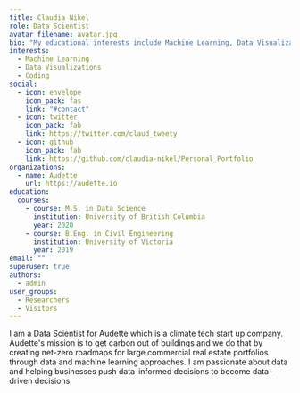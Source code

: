 ```yaml
---
title: Claudia Nikel
role: Data Scientist
avatar_filename: avatar.jpg
bio: "My educational interests include Machine Learning, Data Visualizations, coding and anything Data Science related. "
interests:
  - Machine Learning
  - Data Visualizations
  - Coding
social:
  - icon: envelope
    icon_pack: fas
    link: "#contact"
  - icon: twitter
    icon_pack: fab
    link: https://twitter.com/claud_tweety
  - icon: github
    icon_pack: fab
    link: https://github.com/claudia-nikel/Personal_Portfolio
organizations:
  - name: Audette
    url: https://audette.io
education:
  courses:
    - course: M.S. in Data Science
      institution: University of British Columbia
      year: 2020
    - course: B.Eng. in Civil Engineering
      institution: University of Victoria
      year: 2019
email: ""
superuser: true
authors:
  - admin
user_groups:
  - Researchers
  - Visitors
---
```

I am a Data Scientist for Audette which is a climate tech start up company. Audette's mission is to get carbon out of buildings and we do that by creating net-zero roadmaps for large commercial real estate portfolios through data and machine learning approaches. I am passionate about data and helping businesses push data-informed decisions to become data-driven decisions.
